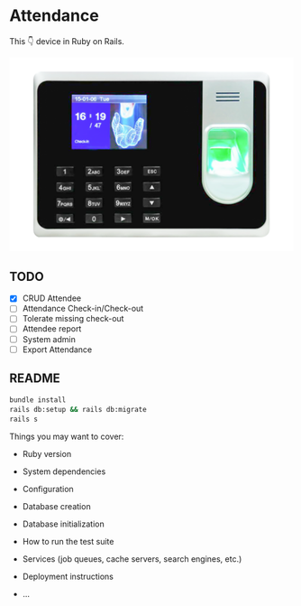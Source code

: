 # Attendance

This :point_down: device in Ruby on Rails.

![Attendance Device Image](readme_assets/image_1.png)

## TODO
- [x] CRUD Attendee
- [ ] Attendance Check-in/Check-out
- [ ] Tolerate missing check-out
- [ ] Attendee report
- [ ] System admin
- [ ] Export Attendance

## README

```bash
bundle install
rails db:setup && rails db:migrate
rails s
```

Things you may want to cover:

* Ruby version

* System dependencies

* Configuration

* Database creation

* Database initialization

* How to run the test suite

* Services (job queues, cache servers, search engines, etc.)

* Deployment instructions

* ...
